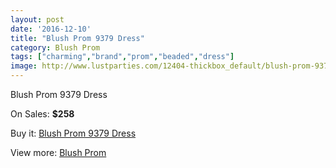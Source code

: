 ```yaml
---
layout: post
date: '2016-12-10'
title: "Blush Prom 9379 Dress"
category: Blush Prom
tags: ["charming","brand","prom","beaded","dress"]
image: http://www.lustparties.com/12404-thickbox_default/blush-prom-9379-dress.jpg
---
```

Blush Prom 9379 Dress

On Sales: **$258**
<a href="https://www.lustparties.com/en/blush-prom/4572-blush-prom-9379-dress.html"><amp-img layout="responsive" width="600" height="600" src="//www.lustparties.com/12404-thickbox_default/blush-prom-9379-dress.jpg" alt="Blush Prom 9379 Dress 0" /></a>

Buy it: [Blush Prom 9379 Dress](https://www.lustparties.com/en/blush-prom/4572-blush-prom-9379-dress.html "Blush Prom 9379 Dress")

View more: [Blush Prom](https://www.lustparties.com/en/25-blush-prom "Blush Prom")